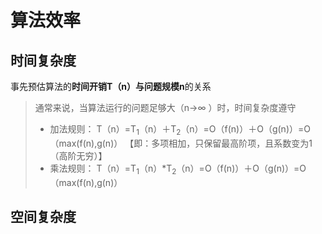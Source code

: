 

# 算法效率
## 时间复杂度
事先预估算法的**时间开销T（n）**与**问题规模n**的关系
>通常来说，当算法运行的问题足够大（n→$\infty$ ）时，时间复杂度遵守
>- 加法规则：
> T（n）=T$_1$（n）＋T$_2$（n）=O（f(n)）＋O（g(n)）=O（max(f(n),g(n)）
>【即：多项相加，只保留最高阶项，且系数变为1（高阶无穷）】
>- 乘法规则：
>T（n）=T$_1$（n）$*$T$_2$（n）=O（f(n)）＋O（g(n)）=O（max(f(n),g(n)）

## 空间复杂度

<!--stackedit_data:
eyJoaXN0b3J5IjpbLTY3OTcxNTkyMiwtOTg2MDUxODIxXX0=
-->